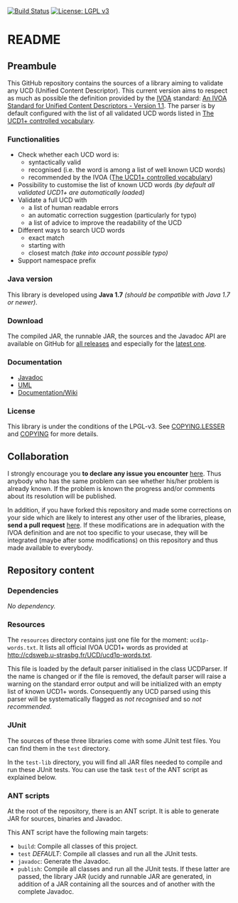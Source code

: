 [![Build Status](https://travis-ci.org/gmantele/ucidy.svg?branch=master)](https://travis-ci.org/gmantele/ucidy)
[![License: LGPL v3](https://img.shields.io/badge/License-LGPL%20v3-blue.svg)](http://www.gnu.org/licenses/lgpl-3.0)

README
======

Preambule
---------

This GitHub repository contains the sources of a library aiming to validate any UCD (Unified Content Descriptor). This current version aims to respect as much as possible the definition provided by the [IVOA](http://www.ivoa.net/ "International Virtual Observatory Alliance") standard: [An IVOA Standard for Unified Content Descriptors - Version 1.1](http://www.ivoa.net/documents/cover/UCD-20050812.html). The parser is by default configured with the list of all validated UCD words listed in [The UCD1+ controlled vocabulary](http://www.ivoa.net/documents/REC/UCD/UCDlist-20070402.html).

### Functionalities
* Check whether each UCD word is:
  - syntactically valid
  - recognised (i.e. the word is among a list of well known UCD words)
  - recommended by the IVOA ([The UCD1+ controlled vocabulary](http://www.ivoa.net/documents/REC/UCD/UCDlist-20070402.html))
* Possibility to customise the list of known UCD words _(by default all validated UCD1+ are automatically loaded)_
* Validate a full UCD with
  - a list of human readable errors
  - an automatic correction suggestion (particularly for typo)
  - a list of advice to improve the readability of the UCD
* Different ways to search UCD words
  - exact match
  - starting with
  - closest match _(take into account possible typo)_
* Support namespace prefix

### Java version
This library is developed using **Java 1.7** _(should be compatible with Java 1.7 or newer)_.

### Download
The compiled JAR, the runnable JAR, the sources and the Javadoc API are available on GitHub for [all releases](https://github.com/gmantele/ucidy/releases) and especially for the [latest one](https://github.com/gmantele/ucidy/releases/latest).

### Documentation
* [Javadoc](https://gmantele.github.io/ucidy/)
* [UML](https://github.com/gmantele/ucidy/blob/master/uml/ari_ucidy.jpg)
* [Documentation/Wiki](https://github.com/gmantele/ucidy/wiki)

### License
This library is under the conditions of the LPGL-v3. See [COPYING.LESSER](https://github.com/gmantele/ucidy/blob/master/COPYING.LESSER) and [COPYING](https://github.com/gmantele/ucidy/blob/master/COPYING) for more details. 

Collaboration
-------------

I strongly encourage you **to declare any issue you encounter** [here](https://github.com/gmantele/ucidy/issues). Thus anybody who has the same problem can see whether his/her problem is already known. If the problem is known the progress and/or comments about its resolution will be published.

In addition, if you have forked this repository and made some corrections on your side which are likely to interest any other user of the libraries, please, **send a pull request** [here](https://github.com/gmantele/ucidy/pulls). If these modifications are in adequation with the IVOA definition and are not too specific to your usecase, they will be integrated (maybe after some modifications) on this repository and thus made available to everybody.

Repository content
------------------

### Dependencies

_No dependency._

### Resources

The `resources` directory contains just one file for the moment: `ucd1p-words.txt`. It lists all official IVOA UCD1+ words as provided at http://cdsweb.u-strasbg.fr/UCD/ucd1p-words.txt.

This file is loaded by the default parser initialised in the class UCDParser. If the name is changed or if the file is removed, the default parser will raise a warning on the standard error output and will be initialized with an empty list of known UCD1+ words. Consequently any UCD parsed using this parser will be systematically flagged as _not recognised_ and so _not recommended_.

### JUnit

The sources of these three libraries come with some JUnit test files. You can find them in the `test` directory.

In the `test-lib` directory, you will find all JAR files needed to compile and run these JUnit tests. You can use the task `test` of the ANT script as explained below.

### ANT scripts
At the root of the repository, there is an ANT script. It is able to generate JAR for sources, binaries and Javadoc.

This ANT script have the following main targets:
* `build`: Compile all classes of this project.
* `test` *DEFAULT*: Compile all classes and run all the JUnit tests.
* `javadoc`: Generate the Javadoc.
* `publish`: Compile all classes and run all the JUnit tests. If these latter are passed, the library JAR (ucidy and runnable JAR are generated, in addition of a JAR containing all the sources and of another with the complete Javadoc.
